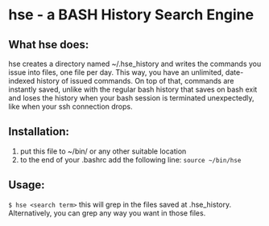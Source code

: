 # hse - a BASH History Search Engine

## What hse does:

hse creates a directory named ~/.hse_history and writes the commands you issue into files, one file per day. This way, you have an unlimited, date-indexed history of issued commands.
On top of that, commands are instantly saved, unlike with the regular bash history that saves on bash exit and loses the history when your bash session is terminated unexpectedly, like when your ssh connection drops.

## Installation: 

1) put this file to ~/bin/ or any other suitable location
2) to the end of your .bashrc add the following line:
```source ~/bin/hse```

## Usage:
```$ hse <search term>```
this will grep in the files saved at .hse_history. Alternatively, you can grep any way you want in those files.
